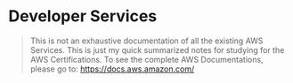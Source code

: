 
# Developer Services 

> This is not an exhaustive documentation of all the existing AWS Services. This is just my quick summarized notes for studying for the AWS Certifications. To see the complete AWS Documentations, please go to: https://docs.aws.amazon.com/